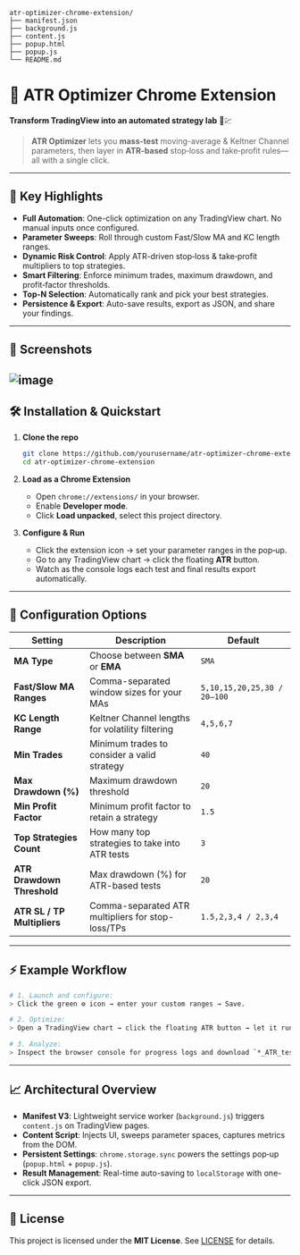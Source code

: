 ```plaintext
atr-optimizer-chrome-extension/
├── manifest.json
├── background.js
├── content.js
├── popup.html
├── popup.js
└── README.md
```

# 🚀 ATR Optimizer Chrome Extension

&#x20;&#x20;

**Transform TradingView into an automated strategy lab** 🔬💹

> **ATR Optimizer** lets you **mass-test** moving-average & Keltner Channel parameters, then layer in **ATR-based** stop‑loss and take‑profit rules—all with a single click.

---

## 🎯 Key Highlights

- **Full Automation**: One-click optimization on any TradingView chart. No manual inputs once configured.
- **Parameter Sweeps**: Roll through custom Fast/Slow MA and KC length ranges.
- **Dynamic Risk Control**: Apply ATR-driven stop‑loss & take‑profit multipliers to top strategies.
- **Smart Filtering**: Enforce minimum trades, maximum drawdown, and profit‑factor thresholds.
- **Top-N Selection**: Automatically rank and pick your best strategies.
- **Persistence & Export**: Auto-save results, export as JSON, and share your findings.

---

## 📸 Screenshots
![image](https://github.com/user-attachments/assets/50d3d8d8-5068-47d9-878d-f3e284f283e3)
---

## 🛠️ Installation & Quickstart

1. **Clone the repo**

   ```bash
   git clone https://github.com/yourusername/atr-optimizer-chrome-extension.git
   cd atr-optimizer-chrome-extension
   ```

2. **Load as a Chrome Extension**

   - Open `chrome://extensions/` in your browser.
   - Enable **Developer mode**.
   - Click **Load unpacked**, select this project directory.

3. **Configure & Run**

   - Click the extension icon → set your parameter ranges in the pop‑up.
   - Go to any TradingView chart → click the floating **ATR** button.
   - Watch as the console logs each test and final results export automatically.

---

## 🔧 Configuration Options

| Setting                     | Description                                       | Default                     |
| --------------------------- | ------------------------------------------------- | --------------------------- |
| **MA Type**                 | Choose between **SMA** or **EMA**                 | `SMA`                       |
| **Fast/Slow MA Ranges**     | Comma-separated window sizes for your MAs         | `5,10,15,20,25,30 / 20–100` |
| **KC Length Range**         | Keltner Channel lengths for volatility filtering  | `4,5,6,7`                   |
| **Min Trades**              | Minimum trades to consider a valid strategy       | `40`                        |
| **Max Drawdown (%)**        | Maximum drawdown threshold                        | `20`                        |
| **Min Profit Factor**       | Minimum profit factor to retain a strategy        | `1.5`                       |
| **Top Strategies Count**    | How many top strategies to take into ATR tests    | `3`                         |
| **ATR Drawdown Threshold**  | Max drawdown (%) for ATR-based tests              | `20`                        |
| **ATR SL / TP Multipliers** | Comma-separated ATR multipliers for stop-loss/TPs | `1.5,2,3,4 / 2,3,4`         |

---

## ⚡ Example Workflow

```bash
# 1. Launch and configure:
> Click the green ⚙️ icon → enter your custom ranges → Save.

# 2. Optimize:
> Open a TradingView chart → click the floating ATR button → let it run.

# 3. Analyze:
> Inspect the browser console for progress logs and download `*_ATR_test_results.json`.
```

---

## 📈 Architectural Overview

- **Manifest V3**: Lightweight service worker (`background.js`) triggers `content.js` on TradingView pages.
- **Content Script**: Injects UI, sweeps parameter spaces, captures metrics from the DOM.
- **Persistent Settings**: `chrome.storage.sync` powers the settings pop‑up (`popup.html` + `popup.js`).
- **Result Management**: Real-time auto-saving to `localStorage` with one-click JSON export.

---

## 📄 License

This project is licensed under the **MIT License**. See [LICENSE](LICENSE) for details.

